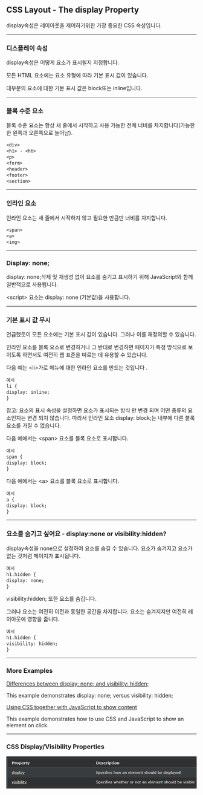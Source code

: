 ## CSS Layout - The display Property

display속성은 레이아웃을 제어하기위한 가장 중요한 CSS 속성입니다.

---

### 디스플레이 속성

display속성은 어떻게 요소가 표시될지 지정합니다.

모든 HTML 요소에는 요소 유형에 따라 기본 표시 값이 있습니다.

대부분의 요소에 대한 기본 표시 값은 block또는 inline입니다.

---

### 블록 수준 요소

블록 수준 요소는 항상 새 줄에서 시작하고 사용 가능한 전체 너비를 차지합니다(가능한 한 왼쪽과 오른쪽으로 늘어남).

    <div>
    <h1> - <h6>
    <p>
    <form>
    <header>
    <footer>
    <section>

---

### 인라인 요소

인라인 요소는 새 줄에서 시작하지 않고 필요한 만큼만 너비를 차지합니다.

    <span>
    <a>
    <img>

---

### Display: none;

display: none;삭제 및 재생성 없이 요소를 숨기고 표시하기 위해 JavaScript와 함께 일반적으로 사용됩니다.

\<script> 요소는 display: none (기본값)을 사용합니다.

---

### 기본 표시 값 무시

언급했듯이 모든 요소에는 기본 표시 값이 있습니다. 그러나 이를 재정의할 수 있습니다.

인라인 요소를 블록 요소로 변경하거나 그 반대로 변경하면 페이지가 특정 방식으로 보이도록 하면서도 여전히 웹 표준을 따르는 데 유용할 수 있습니다.

다음 예는 \<li>가로 메뉴에 대한 인라인 요소를 만드는 것입니다 .

    예시
    li {
    display: inline;
    }

참고: 요소의 표시 속성을 설정하면 요소가 표시되는 방식 만 변경 되며 어떤 종류의 요소인지는 변경 되지 않습니다. 따라서 인라인 요소 display: block;는 내부에 다른 블록 요소를 가질 수 없습니다.

다음 예에서는 \<span> 요소를 블록 요소로 표시합니다.

    예시
    span {
    display: block;
    }

다음 예에서는 \<a> 요소를 블록 요소로 표시합니다.

    예시
    a {
    display: block;
    }

---

### 요소를 숨기고 싶어요 - display:none or visibility:hidden?

display속성을 none으로 설정하여 요소를 숨길 수 있습니다. 요소가 숨겨지고 요소가 없는 것처럼 페이지가 표시됩니다.

    예시
    h1.hidden {
    display: none;
    }

visibility:hidden; 또한 요소를 숨깁니다.

그러나 요소는 여전히 이전과 동일한 공간을 차지합니다. 요소는 숨겨지지만 여전히 레이아웃에 영향을 줍니다.

    예시
    h1.hidden {
    visibility: hidden;
    }

---

### More Examples

[Differences between display: none; and visibility: hidden;](https://www.w3schools.com/css/tryit.asp?filename=trycss_display)

This example demonstrates display: none; versus visibility: hidden;

[Using CSS together with JavaScript to show content](https://www.w3schools.com/css/tryit.asp?filename=trycss_display_js)

This example demonstrates how to use CSS and JavaScript to show an element on click.

---

### CSS Display/Visibility Properties

<img src='./img/css_display.png'>
